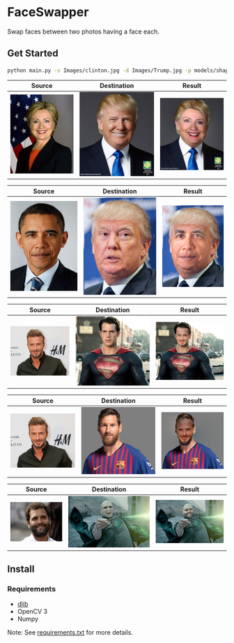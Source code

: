 # FaceSwapper
Swap faces between two photos having a face each.

## Get Started
```sh
python main.py -s Images/clinton.jpg -d Images/Trump.jpg -p models/shape_predictor_68_face_landmarks.dat -o ClintonOnTrump.jpg 
```

| Source | Destination | Result |
| --- | --- | --- |
|![](Images/clinton.jpg) | ![](Images/Trump.jpg) | ![](Output/ClintonOnTrump.jpg) |

| Source | Destination | Result |
| --- | --- | --- |
|![](Images/o.jpg) | ![](Images/dt.jpg) | ![](Output/ObamaOnTrump.jpg) |

| Source | Destination | Result |
| --- | --- | --- |
|![](Images/db2.jpg) | ![](Images/s.jpg) | ![](Output/beckamOnSuperman.jpg) |

| Source | Destination | Result |
| --- | --- | --- |
|![](Images/db2.jpg) | ![](Images/lm1.jpg) | ![](Output/BeckhamOnMessi.jpg) |

| Source | Destination | Result |
| --- | --- | --- |
|![](Images/rg1.jpg) | ![](Images/v3.jpg) | ![](Output/RagOnVoldy.jpg) |

## Install
### Requirements
* [dlib](http://dlib.net/)
* OpenCV 3
* Numpy

Note: See [requirements.txt](requirements.txt) for more details.

